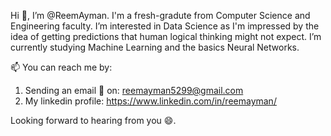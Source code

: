  Hi 👋, I’m @ReemAyman. I'm a fresh-gradute from Computer Science and Engineering faculty.
I’m interested in Data Science as I'm impressed by the idea of getting predictions that human logical thinking might not expect.
I’m currently studying Machine Learning and the basics Neural Networks.

📫 You can reach me by:
1. Sending an email 📧 on: reemayman5299@gmail.com
2. My linkedin profile: https://www.linkedin.com/in/reemayman/

Looking forward to hearing from you 😄.

